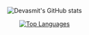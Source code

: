 <div align="center">

![Devasmit's GitHub stats](https://github-readme-stats.vercel.app/api?username=DevasmitDutta&show_icons=true&theme=tokyonight&count_private=true&show_icons=true)

[![Top Languages](https://github-readme-stats.vercel.app/api/top-langs/?username=DevasmitDutta&hide_progress=true)](https://github.com/DevasmitDutta/github-readme-stats)

 </div>  
